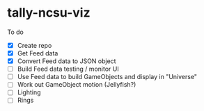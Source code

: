 # tally-ncsu-viz


To do
- [x] Create repo
- [x] Get Feed data
- [x] Convert Feed data to JSON object
- [ ] Build Feed data testing / monitor UI
- [ ] Use Feed data to build GameObjects and display in "Universe"
- [ ] Work out GameObject motion (Jellyfish?)
- [ ] Lighting
- [ ] Rings
